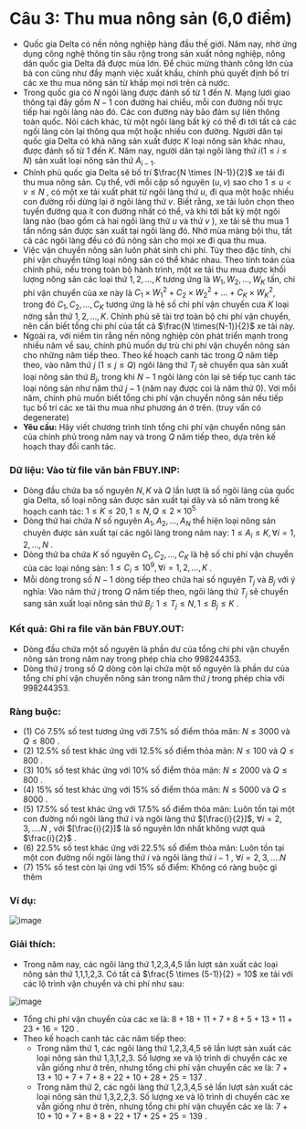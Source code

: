 # Câu 3: Thu mua nông sản (6,0 điểm)
- Quốc gia Delta có nền nông nghiệp hàng đầu thế giới. Năm nay, nhờ ứng dụng công nghệ thông tin sâu rộng trong sản xuất nông nghiệp, nông dân quốc gia Delta đã được mùa lớn. Để chúc mừng thành công lớn của bà con cũng như đẩy mạnh việc xuất khẩu, chính phủ quyết định bố trí các xe thu mua nông sản từ khắp mọi nơi trên cả nước.  
- Trong quốc gia có $N$ ngôi làng được đánh số từ 1 đến $N$. Mạng lưới giao thông tại đây gồm $N-1$ con đường hai chiều, mỗi con đường nối trực tiếp hai ngôi làng nào đó. Các con đường này bāo đảm sự liên thông toàn quốc. Nói cách khác, từ một ngôi làng bất kỳ có thể đi tới tất cả các ngồi làng còn lại thông qua một hoặc nhiều con đường. Người dân tại quốc gia Delta có khả năng sản xuất được $K$ loại nông sản khác nhau, được đánh số từ 1 đến $K$. Năm nay, người dân tại ngôi làng thứ $i(1 \leq i \leq N)$ sản xuất loại nông sản thứ $A_{i-1}$.  
- Chính phủ quốc gia Delta sẽ bố trí $\frac{N \times (N-1)}{2}$ xe tải đi thu mua nông sản. Cụ thể, với mỗi cặp số nguyên $(u, v)$ sao cho $1 \leq u < v \leq N$ , có một xe tải xuất phát từ ngôi làng thứ $u$, đi qua một hoặc nhiều con đường rồi dừng lại ở ngôi làng thứ $v$. Biết rằng, xe tải luôn chọn  theo tuyến đường qua ít con đường nhất có thể, và khi tới bất kỳ một ngôi làng nào (bao gồm cả hai ngôi làng thứ $u$ và thứ $v$ ), xe tải sẽ thu mua 1 tấn nông sản được sản xuất tại ngôi làng đó. Nhờ mùa màng bội thu, tất cả các ngôi làng đều có đủ nông sản cho mọi xe đi qua thu mua.
- Việc vận chuyển nông sản luôn phát sinh chi phí. Tùy theo đặc tính, chi phí vận chuyển từng loại nông sản có thể khác nhau. Theo tính toán của chính phủ, nếu trong toàn bộ hành trình, một xe tải thu mua được khối lượng nông sản các loại thứ $1,2, \ldots, K$ tương ứng là $W_{1}, W_{2}, \ldots, W_{K}$ tấn, chi phí vận chuyển của xe này là $C_{1} \times W_{1}^{2}+C_{2} \times W_{2}^{2}+\ldots+C_{K} \times W_{K}^{2}$, trong đó $C_{1}, C_{2}, \ldots, C_{K}$ tương ứng là hệ số chi phí vận chuyến cưa $K$ loại nờng sẳn thứ $1,2, \ldots, K$. Chính phủ sẽ tài trợ toàn bộ chi phí vận chuyển, nên cần biết tổng chi phí của tất cả $\frac{N \times(N-1)}{2}$ xe tải này.  
- Ngoài ra, với niềm tin rằng nền nông nghiệp còn phát triển mạnh trong nhiều năm về sau, chính phủ muốn dự trù chi phí vận chuyển nông sản cho những năm tiếp theo. Theo kế hoạch canh tác trong $Q$ năm tiếp theo, vào năm thứ $j$ $(1 \leq j \leq Q)$ ngôi làng thứ $T_{j}$ sẽ chuyển qua sản xuất loại nông sản thứ $B_{j}$, trong khi $N-1$ ngôi làng còn lại sẽ tiếp tục canh tác loại nông sản như năm thứ $j-1$ (năm nay được coi là năm thứ 0). Vơi mỗi năm, chính phủ muốn biết tổng chi phí vận chuyển nông sản nếu tiếp tục bố trí các xe tải thu mua như phương án ở trên. (truy vấn có degenerate)
- **Yêu cầu:** Hãy viết chương trình tính tổng chi phí vận chuyển nông sản của chính phủ trong năm nay và trong $Q$ năm tiếp theo, dựa trên kế hoạch thay đổi canh tác.
### Dữ liệu: Vào từ file văn bản FBUY.INP:
- Dòng đầu chứa ba số nguyên $N,K$ và $Q$ lần lượt là số ngôi làng của quốc gia Delta, số loại nông sản được sản xuất tại dãy và số năm trong kế hoạch canh tác: $1 \le K \le 20,1 \le N,Q \le 2 \times {10^5}$
- Dòng thứ hai chứa $N$ số nguyên $A_{1}, A_{2},..., A_{N}$ thể hiện loại nông sản chuyên được sản xuất tại các ngôi làng trong năm nay: $1 \le {A_i} \le K,\forall i = 1,2,...,N$ .
- Dòng thứ ba chứa $K$ số nguyên $C_{1}, C_{2},..., C_{K}$ là hệ số chi phí vận chuyển của các loại nông sản: $1 \le {C_i} \le {10^9},\forall i = 1,2,...,K$ .
- Mỗi dòng trong số $N-1$ dòng tiếp theo chứa hai số nguyên $T_{j}$ và $B_{j}$ với ý nghĩa: Vào năm thứ $j$ trong $Q$ năm tiếp theo, ngôi làng thứ $T_{j}$ sẽ chuyển sang sản xuất loại nông sản thứ $B_{j}$: $1 \le {T_j} \le N,1 \le B_{j} \le K$ .
### Kết quả: Ghi ra file văn bản FBUY.OUT:
- Dòng đầu chứa một số nguyên là phần dư của tổng chi phí vận chuyển nông sản trong năm nay trong phép chia cho 998244353.
- Dòng thứ $j$ trong số $Q$ dòng còn lại chứa một số nguyên là phần dư của tổng chi phí vận chuyển nông sản trong năm thứ $j$ trong phép chia với 998244353.
### Ràng buộc: 
- (1) Có 7.5% số test tương ứng với 7.5% số điểm thỏa mãn: $N \le 3000$ và $Q \le 800$ .
- (2) 12.5% số test khác ứng với 12.5% số điểm thỏa mãn: $N \le 100$ và $Q \le 800$ .
- (3) 10% số test khác ứng với 10% số điểm thỏa mãn: $N \le 2000$ và $Q \le 800$ .
- (4) 15% số test khác ứng với 15% số điểm thỏa mãn: $N \le 5000$ và $Q \le 8000$ .
- (5) 17.5% số test khác ứng với 17.5% số điểm thỏa mãn: Luôn tồn tại một con đường nối ngôi làng thứ $i$ và ngôi làng thứ $[\frac{i}{2}]$, $\forall i = 2,3,....N$ , với $[\frac{i}{2}]$ là số nguyên lớn nhất không vượt quá $\frac{i}{2}$ .
- (6) 22.5% số test khác ứng với 22.5% số điểm thỏa mãn: Luôn tồn tại một con đường nối ngôi làng thứ $i$ và ngôi làng thứ $i-1$ , $\forall i = 2,3,....N$
- (7) 15% số test còn lại ứng với 15% số điểm: Không có ràng buộc gì thêm
### Ví dụ: 

![image](https://github.com/MustardLawyer1995/HSGQG-2024/assets/156400720/0f9a77ed-cc18-4c59-baef-9f740c230bc4)

### Giải thích: 
- Trong năm nay, các ngôi làng thứ 1,2,3,4,5 lần lượt sản xuất các loại nông sản thứ 1,1,1,2,3. Có tất cả $\frac{5 \times (5-1)}{2} = 10$ xe tải với các lộ trình vận chuyển và chi phí như sau:

![image](https://github.com/MustardLawyer1995/HSGQG-2024/assets/156400720/e146af98-64c1-429c-932a-569141cea77b)

- Tổng chi phí vận chuyển của các xe là: $8+18+11+7+8+5+13+11+23+16=120$ .
- Theo kế hoạch canh tác các năm tiếp theo:
    - Trong năm thứ $1$, các ngôi làng thứ 1,2,3,4,5 sẽ lần lượt sản xuất các loại nông sản thứ 1,3,1,2,3. Số lượng xe và lộ trình di chuyển các xe vẫn giống như ở trên, nhưng tổng chi phí vận chuyển các xe là: $7+13+10+7+7+8+22+10+28+25=137$ .
    - Trong năm thứ $2$, các ngôi làng thứ 1,2,3,4,5 sẽ lần lượt sản xuất các loại nông sản thứ 1,3,2,2,3. Số lượng xe và lộ trình di chuyển các xe vẫn giống như ở trên, nhưng tổng chi phí vận chuyển các xe là: $7+10+10+7+8+8+22+17+25+25=139$ .
  
